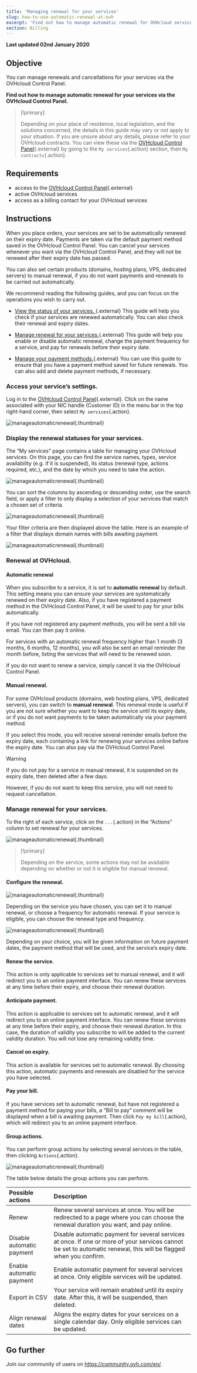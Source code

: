 ```yaml
---
title: 'Managing renewal for your services'
slug: how-to-use-automatic-renewal-at-ovh
excerpt: 'Find out how to manage automatic renewal for OVHcloud services via the OVHcloud Control Panel'
section: Billing
---
```


**Last updated 02nd January 2020**

## Objective

You can manage renewals and cancellations for your services via the OVHcloud Control Panel.

**Find out how to manage automatic renewal for your services via the OVHcloud Control Panel.**

> [!primary]
>
> Depending on your place of residence, local legislation, and the solutions concerned, the details in this guide may vary or not apply to your situation. If you are unsure about any details, please refer to your OVHcloud contracts. You can view these via the [OVHcloud Control Panel](https://www.ovh.com/auth/?action=gotomanager){.external} by going to the `My services`{.action} section, then `My contracts`{.action}.
>


## Requirements

- access to the [OVHcloud Control Panel](https://www.ovh.com/auth/?action=gotomanager){.external}
- active OVHcloud services
- access as a billing contact for your OVHcloud services

## Instructions

When you place orders, your services are set to be automatically renewed on their expiry date. Payments are taken via the default payment method saved in the OVHcloud Control Panel. You can cancel your services whenever you want via the OVHcloud Control Panel, and they will not be renewed after their expiry date has passed.

You can also set certain products (domains, hosting plans, VPS, dedicated servers) to manual renewal, if you do not want payments and renewals to be carried out automatically.

We recommend reading the following guides, and you can focus on the operations you wish to carry out. 

- [ View the status of your services. ](https://docs.ovh.com/gb/en/billing/how-to-use-automatic-renewal-at-ovh/#display-the-renewal-statuses-for-your-services){.external} This guide will help you check if your services are renewed automatically. You can also check their renewal and expiry dates.

- [Manage renewal for your services.](https://docs.ovh.com/gb/en/billing/how-to-use-automatic-renewal-at-ovh/#renewal-at-ovhcloud){.external} This guide will help you enable or disable automatic renewal, change the payment frequency for a service, and pay for renewals before their expiry date.

- [Manage your payment methods.](https://docs.ovh.com/gb/en/billing/manage-payment-methods/){.external} You can use this guide to ensure that you have a payment method saved for future renewals. You can also add and delete payment methods, if necessary.

### Access your service’s settings.

Log in to the [OVHcloud Control Panel](https://www.ovh.com/auth/?action=gotomanager){.external}. Click on the name associated with your NIC handle (Customer ID) in the menu bar in the top right-hand corner, then select `My services`{.action}. 

![manageautomaticrenewal](images/manageautorenew1.png){.thumbnail}

### Display the renewal statuses for your services.

The “My services” page contains a table for managing your OVHcloud services. On this page, you can find the service names, types, service availability (e.g. if it is suspended), its status (renewal type, actions required, etc.), and the date by which you need to take the action.

![manageautomaticrenewal](images/manageautorenew2b.png){.thumbnail}

You can sort the columns by ascending or descending order, use the search field, or apply a filter to only display a selection of your services that match a chosen set of criteria.

![manageautomaticrenewal](images/manageautorenew3.png){.thumbnail}

Your filter criteria are then displayed above the table. Here is an example of a filter that displays domain names with bills awaiting payment.

![manageautomaticrenewal](images/manageautorenew4b.png){.thumbnail}

### Renewal at OVHcloud.

#### **Automatic renewal**

When you subscribe to a service, it is set to **automatic renewal** by default. This setting means you can ensure your services are systematically renewed on their expiry date. Also, if you have registered a payment method in the OVHcloud Control Panel, it will be used to pay for your bills automatically.

If you have not registered any payment methods, you will be sent a bill via email. You can then pay it online.

For services with an automatic renewal frequency higher than 1 month (3 months, 6 months, 12 months), you will also be sent an email reminder the month before, listing the services that will need to be renewed soon.

If you do not want to renew a service, simply cancel it via the OVHcloud Control Panel.

#### **Manual renewal.**

For some OVHcloud products (domains, web hosting plans, VPS, dedicated servers), you can switch to **manual renewal**. This renewal mode is useful if you are not sure whether you want to keep the service until its expiry date, or if you do not want payments to be taken automatically via your payment method. 

If you select this mode, you will receive several reminder emails before the expiry date, each containing a link for renewing your services online before the expiry date. You can also pay via the OVHcloud Control Panel.

> [!warning]
>
>If you do not pay for a service in manual renewal, it is suspended on its expiry date, then deleted after a few days.
>
>However, if you do not want to keep this service, you will not need to request cancellation.
>


### Manage renewal for your services.

To the right of each service, click on the `...`{.action} in the “Actions” column to set renewal for your services.

![manageautomaticrenewal](images/manageautorenew5b.png){.thumbnail}

> [!primary]
>
>Depending on the service, some actions may not be available depending on whether or not it is eligible for manual renewal.
>
 
#### **Configure the renewal.**

![manageautomaticrenewal](images/manageautorenew6b.png){.thumbnail}

Depending on the service you have chosen, you can set it to manual renewal, or choose a frequency for automatic renewal. If your service is eligible, you can choose the renewal type and frequency.

![manageautomaticrenewal](images/manageautorenew7.png){.thumbnail}

Depending on your choice, you will be given information on future payment dates, the payment method that will be used, and the service’s expiry date.

#### **Renew the service.**

This action is only applicable to services set to manual renewal, and it will redirect you to an online payment interface. You can renew these services at any time before their expiry, and choose their renewal duration. 

#### **Anticipate payment.**

This action is applicable to services set to automatic renewal, and it will redirect you to an online payment interface. You can renew these services at any time before their expiry, and choose their renewal duration.  In this case, the duration of validity you subscribe to will be added to the current validity duration. You will not lose any remaining validity time.

#### **Cancel on expiry.**

This action is available for services set to automatic renewal. By choosing this action, automatic payments and renewals are disabled for the service you have selected.

#### **Pay your bill.**

If you have services set to automatic renewal, but have not registered a payment method for paying your bills, a “Bill to pay” comment will be displayed when a bill is awaiting payment. Then click `Pay my bill`{.action}, which will redirect you to an online payment interface.

#### **Group actions.**

You can perform group actions by selecting several services in the table, then clicking `Actions`{.action}.

![manageautomaticrenewal](images/manageautorenew9.png){.thumbnail}

The table below details the group actions you can perform.

|  Possible actions  |  Description  |
|  :-----          |  :-----          |
|  Renew |  Renew several services at once. You will be redirected to a page where you can choose the renewal duration you want, and pay online. |
|  Disable automatic payment |  Disable automatic payment for several services at once. If one or more of your services cannot be set to automatic renewal, this will be flagged when you confirm. |
|  Enable automatic payment |  Enable automatic payment for several services at once. Only eligible services will be updated. |
|  Export in CSV |  Your service will remain enabled until its expiry date. After this, it will be suspended, then deleted. |
|  Align renewal dates |  Aligns the expiry dates for your services on a single calendar day. Only eligible services can be updated. |


## Go further

Join our community of users on <https://community.ovh.com/en/>.
